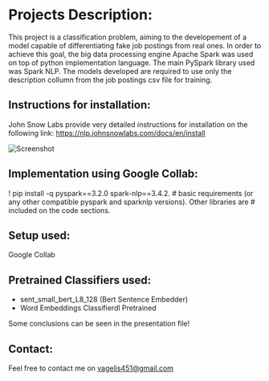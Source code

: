 # Projects Description:

This project is a classification problem, aiming to the developement of a model capable of differentiating fake job postings from real ones. In order to achieve this goal, the big data processing engine Apache Spark was used on top of python implementation language. The main PySpark library used was Spark NLP. The models developed are required to use only the description collumn from the job postings csv file for training.

## Instructions for installation:

John Snow Labs provide very detailed instructions for installation on the following link:
https://nlp.johnsnowlabs.com/docs/en/install

![Screenshot](https://www.hhmglobal.com/wp-content/uploads/techno-trends/28422/johnsnowlabs_logo.jpg)


## Implementation using Google Collab:

! pip install -q pyspark==3.2.0 spark-nlp==3.4.2. # basic requirements (or any other compatible pyspark and sparknlp versions). Other libraries are 
                                                  # included on the code sections.


## Setup used:

Google Collab 

## Pretrained Classifiers used:

- sent_small_bert_L8_128   (Bert Sentence Embedder)
-  Word Embeddings Classifierdl Pretrained


Some conclusions can be seen in the presentation file!

## Contact:

Feel free to contact me on vagelis451@gmail.com

